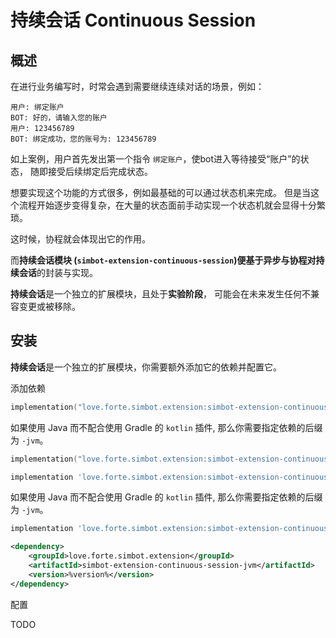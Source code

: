 # 持续会话 Continuous Session

<primary-label ref="doc-wip" />
<secondary-label ref="experimental-sec" />

<include from="refers.md" element-id="doc-TODO"></include>


## 概述

在进行业务编写时，时常会遇到需要继续连续对话的场景，例如：

```
用户: 绑定账户
BOT: 好的，请输入您的账户
用户: 123456789
BOT: 绑定成功，您的账号为: 123456789
```

如上案例，用户首先发出第一个指令 `绑定账户`，使bot进入等待接受“账户”的状态，
随即接受后续绑定后完成状态。

想要实现这个功能的方式很多，例如最基础的可以通过状态机来完成。
但是当这个流程开始逐步变得复杂，在大量的状态面前手动实现一个状态机就会显得十分繁琐。

这时候，协程就会体现出它的作用。

而**持续会话模块 (`simbot-extension-continuous-session`)**便基于异步与协程对**持续会话**的封装与实现。

<warning title="实验性">

**持续会话**是一个独立的扩展模块，且处于**实验阶段**，
可能会在未来发生任何不兼容变更或被移除。

</warning>


## 安装

**持续会话**是一个独立的扩展模块，你需要额外添加它的依赖并配置它。

<procedure>
<step><control>添加依赖</control>

<tabs id="build" group="build">
<tab title="Gradle(Kotlin DSL)" group-key="kts">

```Kotlin
implementation("love.forte.simbot.extension:simbot-extension-continuous-session:%version%")
```

如果使用 Java 而不配合使用 Gradle 的 `kotlin` 插件, 那么你需要指定依赖的后缀为 `-jvm`。

```Kotlin
implementation("love.forte.simbot.extension:simbot-extension-continuous-session-jvm:%version%")
```

</tab>
<tab title="Gradle(Groovy)" group-key="groovy">

```Groovy
implementation 'love.forte.simbot.extension:simbot-extension-continuous-session:%version%'
```

如果使用 Java 而不配合使用 Gradle 的 `kotlin` 插件, 那么你需要指定依赖的后缀为 `-jvm`。

```Groovy
implementation 'love.forte.simbot.extension:simbot-extension-continuous-session-jvm:%version%'
```

</tab>
<tab title="Maven" group-key="maven">

```xml
<dependency>
    <groupId>love.forte.simbot.extension</groupId>
    <artifactId>simbot-extension-continuous-session-jvm</artifactId>
    <version>%version%</version>
</dependency>
```

</tab>
</tabs>
</step>
<step><control>配置</control>

TODO

<tabs>
<tab title="核心库">

</tab>
<tab title="SpringBoot">

</tab>
</tabs>

</step>
</procedure>



